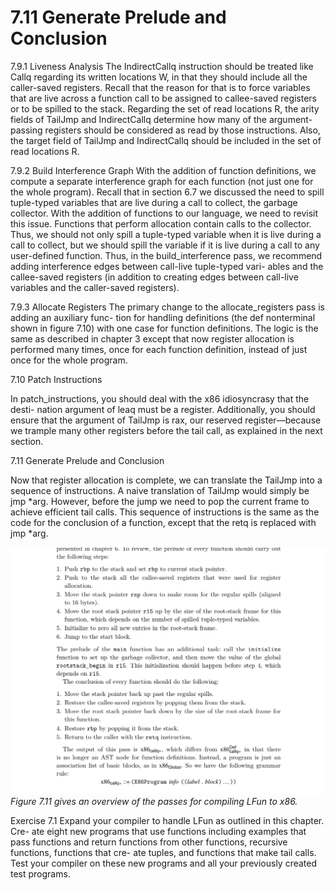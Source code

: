 # 7.11 Generate Prelude and Conclusion

7.9.1 Liveness Analysis The IndirectCallq instruction should be treated like Callq regarding its written locations W, in that they should include all the caller-saved registers. Recall that the reason for that is to force variables that are live across a function call to be assigned to callee-saved registers or to be spilled to the stack. Regarding the set of read locations R, the arity fields of TailJmp and IndirectCallq determine how many of the argument-passing registers should be considered as read by those instructions. Also, the target field of TailJmp and IndirectCallq should be included in the set of read locations R.

7.9.2 Build Interference Graph With the addition of function definitions, we compute a separate interference graph for each function (not just one for the whole program). Recall that in section 6.7 we discussed the need to spill tuple-typed variables that are live during a call to collect, the garbage collector. With the addition of functions to our language, we need to revisit this issue. Functions that perform allocation contain calls to the collector. Thus, we should not only spill a tuple-typed variable when it is live during a call to collect, but we should spill the variable if it is live during a call to any user-defined function. Thus, in the build_interference pass, we recommend adding interference edges between call-live tuple-typed vari- ables and the callee-saved registers (in addition to creating edges between call-live variables and the caller-saved registers).

7.9.3 Allocate Registers The primary change to the allocate_registers pass is adding an auxiliary func- tion for handling definitions (the def nonterminal shown in figure 7.10) with one case for function definitions. The logic is the same as described in chapter 3 except that now register allocation is performed many times, once for each function definition, instead of just once for the whole program.

7.10 Patch Instructions

In patch_instructions, you should deal with the x86 idiosyncrasy that the desti- nation argument of leaq must be a register. Additionally, you should ensure that the argument of TailJmp is rax, our reserved register—because we trample many other registers before the tail call, as explained in the next section.

7.11 Generate Prelude and Conclusion

Now that register allocation is complete, we can translate the TailJmp into a sequence of instructions. A naive translation of TailJmp would simply be jmp *arg. However, before the jump we need to pop the current frame to achieve efficient tail calls. This sequence of instructions is the same as the code for the conclusion of a function, except that the retq is replaced with jmp *arg.

![Figure 7.11 gives an...](images/page_156_vector_499.png)
*Figure 7.11 gives an overview of the passes for compiling LFun to x86.*

Exercise 7.1 Expand your compiler to handle LFun as outlined in this chapter. Cre- ate eight new programs that use functions including examples that pass functions and return functions from other functions, recursive functions, functions that cre- ate tuples, and functions that make tail calls. Test your compiler on these new programs and all your previously created test programs.

